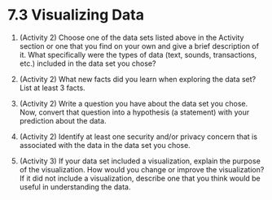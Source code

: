 # 7.3 Visualizing Data

1. (Activity 2) Choose one of the data sets listed above in the Activity section or one that you find on your own and give a brief description of it. What specifically were the types of data (text, sounds, transactions, etc.) included in the data set you chose?

2. (Activity 2) What new facts did you learn when exploring the data set? List at least 3 facts.

3. (Activity 2) Write a question you have about the data set you chose. Now, convert that question into a hypothesis (a statement) with your prediction about the data.

4. (Activity 2) Identify at least one security and/or privacy concern that is associated with the data in the data set you chose.

5. (Activity 3) If your data set included a visualization, explain the purpose of the visualization. How would you change or improve the visualization? If it did not include a visualization, describe one that you think would be useful in understanding the data.
